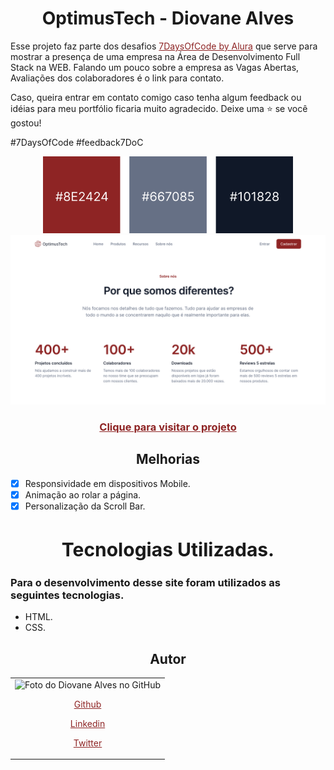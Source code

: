 <h1 align="center">OptimusTech - Diovane Alves</h1>
<p>Esse projeto faz parte dos desafios <a href="https://7daysofcode.io/" style="color:#8e2424">7DaysOfCode by Alura</a> que serve para mostrar a presença de uma empresa na Área de Desenvolvimento Full Stack na WEB. Falando um pouco sobre a empresa as Vagas Abertas, Avaliações dos colaboradores é o link para contato.</p>

<p>Caso, queira entrar em contato comigo caso tenha algum feedback ou idéias para meu portfólio ficaria muito agradecido. Deixe uma ⭐ se você gostou!</p>

#7DaysOfCode #feedback7DoC

<p align="center">
    <img alt="Imagem com a paleta de cores usadas" src="img/colorPallete.svg" width="400px">
    <img alt="Imagem do projeto" src="img/home.svg" width="1000px">
</p>

<h3 align="center"><a href="https://diovanealves.github.io/OptimusTech/" style="color:#8e2424">Clique para visitar o projeto</a></h3>

<h2 align="center">Melhorias</h2>

-  [x] Responsividade em dispositivos Mobile.
-  [x] Animação ao rolar a página.
-  [x] Personalização da Scroll Bar.

<h2 align="center" style="font-size:30px">Tecnologias Utilizadas.</h2>
<h3>Para o desenvolvimento desse site foram utilizados as seguintes tecnologias. </h3>

-  HTML.
-  CSS.

<h2 align="center">Autor</h2>
<table>
  <tr>
    <td>
        <img src="https://avatars.githubusercontent.com/u/87160050?v=4" width="100px;" alt="Foto do Diovane Alves no GitHub"/>
            <a href="https://github.com/diovanealves" style="color:#8e2424" align="center">
                <p>Github</p>
            </a>
            <a href="https://www.linkedin.com/in/diovane-alves-de-oliveira-5320a0217/" style="color:#8e2424" align="center">
                <p>Linkedin</p>
            </a>
            <a href="https://twitter.com/deluxyfps" style="color:#8e2424" align="center">
                <p>Twitter</p>
            </a>
    </td>
  </tr>
</table>
